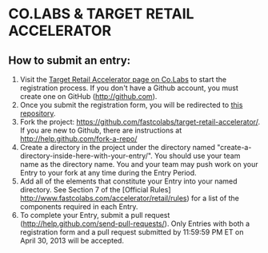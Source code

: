# CO.LABS & TARGET RETAIL ACCELERATOR

## How to submit an entry:

1. Visit the [Target Retail Accelerator page on Co.Labs](http://www.fastcolabs.com/accelerator/retail) to start the registration process. If you don't have a Github account, you must create one on GitHub (http://github.com).
2. Once you submit the registration form, you will be redirected to [this repository](https://github.com/fastcolabs/target-retail-accelerator/). 
3. Fork the project: https://github.com/fastcolabs/target-retail-accelerator/. If you are new to Github, there are instructions at http://help.github.com/fork-a-repo/
4. Create a directory in the project under the directory named "create-a-directory-inside-here-with-your-entry/". You should use your team name as the directory name.  You and your team may push work on your Entry to your fork at any time during the Entry Period.
5. Add all of the elements that constitute your Entry into your named directory. See Section 7 of the [Official Rules] http://www.fastcolabs.com/accelerator/retail/rules) for a list of the components required in each Entry.
6. To complete your Entry, submit a pull request (http://help.github.com/send-pull-requests/).  Only Entries with both a registration form and a pull request submitted by 11:59:59 PM ET on April 30, 2013 will be accepted.




